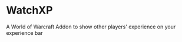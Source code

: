 WatchXP
=======

A World of Warcraft Addon to show other players' experience on your experience bar
